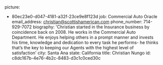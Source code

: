 picture:
  - 80ec23e0-d047-4181-a32f-23ce9e8f123d
job: Commercial Auto Oracle
email_address: christian@scottishamerican.com
phone_number: 714-929-7072
biography: 'Christian started in the Insurance business by coincidence back on 2008. He works in the Commercial Auto Department. He enjoys helping others in a prompt manner and invests his time, knowledge and dedication to every task he performs- he thinks that’s the key to keeping our Agents with the highest level of satisfaction'
city: Santa Ana
state: California
title: Christian Nungo
id: c8dc167b-4e76-4b2c-8483-d3c1c0ced30c
